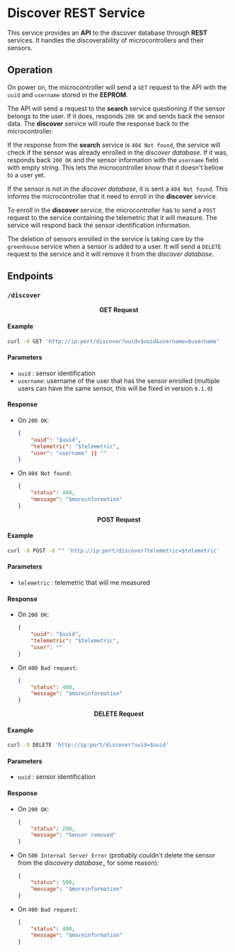 # Discover REST Service

This service provides an __API__ to the discover database through __REST__ services. It handles the discoverability of microcontrollers and their sensors.

## Operation

On power on, the microcontroller will send a `GET` request to the API with the `uuid` and `username` stored in the __EEPROM__. 

The API will send a request to the __search__ service questioning if the sensor belongs to the user. 
If it does, responds `200 OK` and sends back the sensor data. The __discover__ service will route the response back to the microcontroller.

If the response from the __search__ service is `404 Not found`, the service will check if the sensor was already enrolled in the _discover database_.
If it was, responds back `200 OK` and the sensor information with the `username` field with empty string. This lets the microcontroller know that it doesn't bellow to a user yet.

If the sensor is not in the _discover database_, it is sent a `404 Not found`. This informs the microcontroller that it need to enroll in the __discover__ service.

To enroll in the __discover__ service, the microcontroller has to send a `POST` request to the service containing the telemetric that it will measure. The service will respond back the sensor identification information.

The deletion of sensors enrolled in the service is taking care by the `greenhouse` service when a sensor is added to a user. It will send a `DELETE` request to the service and it will remove it from the _discover database_.

## Endpoints

### `/discover`

<p align="center"><b>GET Request</b></p>

#### Example

```bash
curl -X GET 'http://ip:port/discover?uuid=$uuid&username=$username'
```

#### Parameters

- `uuid` : sensor identification
- `username`: username of the user that has the sensor enrolled (multiple users can have the same sensor, this will be fixed in version `0.1.0`)  

#### Response

- On `200 OK`:

    ```json
    {
        "uuid": "$uuid",
        "telemetric": "$telemetric",
        "user": "username" || ""
    }
    ```

- On `404 Not found`:

    ```json
    {
        "status": 404,
        "message": "$moreinformation"
    }
    ```


<p align="center"><b>POST Request</b></p>

#### Example

```bash
curl -X POST -d "" 'http://ip:port/discover?telemetric=$telemetric'
```

#### Parameters

- `telemetric` : telemetric that will me measured 

#### Response

- On `200 OK`:

    ```json
    {
        "uuid": "$uuid",
        "telemetric": "$telemetric",
        "user": ""
    }
    ```

- On `400 Bad request`:

    ```json
    {
        "status": 400,
        "message": "$moreinformation"
    }
    ```


<p align="center"><b>DELETE Request</b></p>

#### Example

```bash
curl -X DELETE 'http://ip:port/discover?uuid=$uuid'
```

#### Parameters

- `uuid` : sensor identification

#### Response

- On `200 OK`:

    ```json
    {
        "status": 200,
        "message": "Sensor removed"
    }
    ```

- On `500 Internal Server Error` (probably couldn't delete the sensor from the _discovery database__ for some reason):

    ```json
    {
        "status": 500,
        "message": "$moreinformation"
    }
    ```

- On `400 Bad request`:

    ```json
    {
        "status": 400,
        "message": "$moreinformation"
    }
    ```
